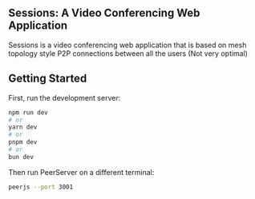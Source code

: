 ## Sessions: A Video Conferencing Web Application
Sessions is a video conferencing web application that is based on mesh topology style P2P connections between all the users (Not very optimal)

## Getting Started

First, run the development server:

```bash
npm run dev
# or
yarn dev
# or
pnpm dev
# or
bun dev
```

Then run PeerServer on a different terminal:

```bash
peerjs --port 3001
```

